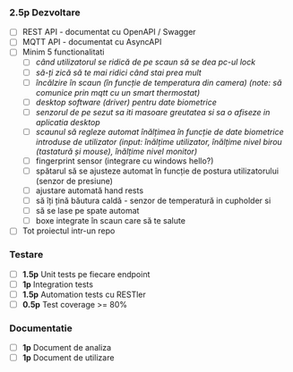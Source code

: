 ### **2.5p** Dezvoltare 
 - [ ] REST API - documentat cu OpenAPI / Swagger
 - [ ] MQTT API - documentat cu AsyncAPI
 - [ ] Minim 5 functionalitati
   - [ ] *când utilizatorul se ridică de pe scaun să se dea pc-ul lock*
   - [ ] *să-ți zică să te mai ridici când stai prea mult*
   - [ ] *încălzire în scaun (în funcție de temperatura din camera) (note: să comunice prin mqtt cu un smart thermostat)*
   - [ ] *desktop software (driver) pentru date biometrice*
   - [ ] *senzorul de pe sezut sa iti masoare greutatea si sa o afiseze in aplicatia desktop*
   - [ ] *scaunul să regleze automat înălțimea în funcție de date biometrice introduse de utilizator (input: înălțime utilizator, înălțime nivel birou (tastatură și mouse), înălțime nivel monitor)*
   - [ ] fingerprint sensor (integrare cu windows hello?)
   - [ ] spătarul să se ajusteze automat în funcție de postura utilizatorului (senzor de presiune)
   - [ ] ajustare automată hand rests
   - [ ] să îți țină băutura caldă - senzor de temperatură in cupholder si 
   - [ ] să se lase pe spate automat
   - [ ] boxe integrate în scaun care să te salute
 - [ ] Tot proiectul intr-un repo
### Testare
 - [ ] **1.5p** Unit tests pe fiecare endpoint 
 - [ ] **1p** Integration tests
 - [ ] **1.5p** Automation tests cu RESTler
 - [ ] **0.5p** Test coverage >= 80%
### Documentatie
 - [ ] **1p** Document de analiza
 - [ ] **1p** Document de utilizare 

